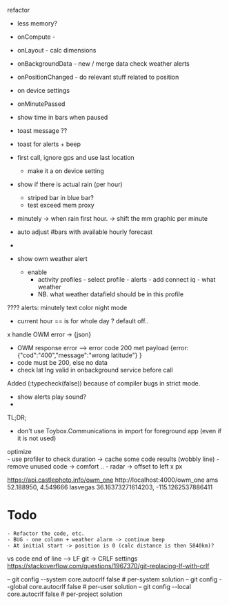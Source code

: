 refactor
- less memory?
- onCompute - 
- onLayout - calc dimensions
- onBackgroundData - new / merge data check weather alerts 
- onPositionChanged - do relevant stuff related to position
- on device settings
- onMinutePassed 
- show time in bars when paused

- toast message ??

- toast for alerts + beep
- first call, ignore gps and use last location
  - make it a on device setting
- show if there is actual rain (per hour)
  - striped bar in blue bar?
  - test exceed mem proxy
- minutely
-> when rain first hour.
-> shift the mm graphic per minute
- auto adjust #bars with available hourly forecast
- 

- show owm weather alert
  - enable 
    - activity profiles - select profile - alerts - add connect iq - what weather
    - NB. what weather datafield should be in this profile

????
alerts:
minutely text color night mode

- current hour == is for whole day ? default off..
  
x handle OWM error -> {json}
- OWM response error --> error code 200 met payload {error: {"cod":"400","message":"wrong latitude"} }
- code must be 200, else no data
- check lat lng valid in onbackground service before call

Added (:typecheck(false)) because of compiler bugs in strict mode.

- show alerts play sound?
- 
TL;DR;
 - don't use Toybox.Communications in import for foreground app (even if it is not used)

optimize	
    - use profiler to check duration -> cache some code results (wobbly line)
    - remove unused code -> comfort ..
    - radar -> offset to left x px

https://api.castlephoto.info/owm_one
http://localhost:4000/owm_one
ams 52.188950, 4.549666
lasvegas 36.16373271614203, -115.1262537886411


# Todo
	- Refactor the code, etc.	
	- BUG - one column + weather alarm -> continue beep
	- At initial start -> position is 0 (calc distance is then 5840km)? 			
	

vs code end of line --> LF
git -> CRLF settings
https://stackoverflow.com/questions/1967370/git-replacing-lf-with-crlf

  – git config --system core.autocrlf false            # per-system solution
  – git config --global core.autocrlf false            # per-user solution
  – git config --local core.autocrlf false              # per-project solution


